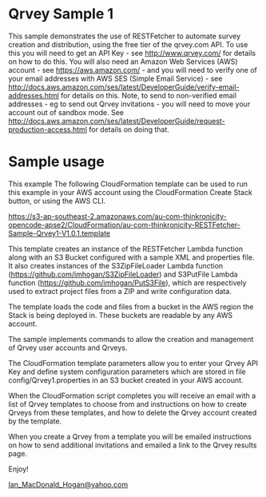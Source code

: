 # Qrvey Sample 1
This sample demonstrates the use of RESTFetcher to automate survey creation and distribution, using the free tier of the qrvey.com API. To use this you will need
to get an API Key - see http://www.qrvey.com/ for details on how to do this. You will also need an Amazon Web Services (AWS) account - see https://aws.amazon.com/ - and 
you will need to verify one of your email addresses with AWS SES (Simple Email Service) - see http://docs.aws.amazon.com/ses/latest/DeveloperGuide/verify-email-addresses.html 
for details on this. Note, to send to non-verified email addresses - eg to send out Qrvey invitations - you will need to move your account out of sandbox mode. See http://docs.aws.amazon.com/ses/latest/DeveloperGuide/request-production-access.html for details on doing that. 

# Sample usage

This example 
  The following CloudFormation template can be used to run this example in your AWS account using the CloudFormation Create Stack button, or using the AWS CLI.
  
  https://s3-ap-southeast-2.amazonaws.com/au-com-thinkronicity-opencode-apse2/CloudFormation/au-com-thinkronicity-RESTFetcher-Sample-Qrvey1-V1.0.1.template
  
  This template creates an instance of the RESTFetcher Lambda function along with an S3 Bucket configured with a sample XML and properties file. It also creates instances of the
  S3ZipFileLoader Lambda function (https://github.com/imhogan/S3ZipFileLoader) and S3PutFile Lambda function (https://github.com/imhogan/PutS3File), which are respectively used to extract project files from a ZIP and write configuration data.
  
  The template loads the code and files from a bucket in the AWS region the Stack is being deployed in.   These buckets are readable by any AWS account.
  
  The sample implements commands to allow the creation and management of Qrvey user accounts and Qrveys. 

  The CloudFormation template parameters allow you to enter your Qrvey API Key and define system configuration parameters which are stored in file config/Qrvey1.properties in
  an S3 bucket created in your AWS account.
  
  When the CloudFormation script completes you will receive an email with a list of Qrvey templates to choose from and instructions on how to create Qrveys from these templates, and how to delete the Qrvey account created by the template.
  
  When you create a Qrvey from a template you will be emailed instructions on how to send additional invitations and emailed a link to the Qrvey results page.
 
 Enjoy!
 
 Ian_MacDonald_Hogan@yahoo.com